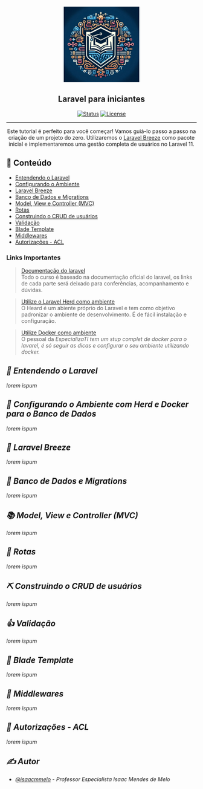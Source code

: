 <p align="center">
 <img width=200px height=200px src="readmeImages/LogoIsaac.jpeg" alt="Prof. Isaac mendes">
</p>
<h2 align="center">Laravel para iniciantes</h2>

<div align="center">

[![Status](https://img.shields.io/badge/status-active-success.svg)](#)
[![License](https://img.shields.io/badge/license-MIT-blue.svg)](#)

</div>

---

<p align="center"> Este tutorial é perfeito para você começar! Vamos guiá-lo passo a passo na criação de um projeto do zero. Utilizaremos o <a href='https://herd.laravel.com/windows'>Laravel Breeze</a> como pacote inicial e implementaremos uma gestão completa de usuários no Laravel 11.
    <br> 
</p>

## 📝 Conteúdo

- [Entendendo o Laravel](#laravel)
- [Configurando o Ambiente](#ambiente)
- [Laravel Breeze](#breeze)
- [Banco de Dados e Migrations](#migrations)
- [Model, View e Controller (MVC)](#mvc)
- [Rotas](#routes)
- [Construindo o CRUD de usuários](#crud)
- [Validação](#validacao)
- [Blade Template](#blade)
- [Middlewares](#middlewares)
- [Autorizações - ACL](#acl)

### Links Importantes
>[Documentação do laravel](https://laravel.com/docs/11.x)
 <br/> Todo o curso é baseado na documentação oficial do laravel, os links de cada parte será deixado para conferências, acompanhamento e dúvidas.

>[Utilize o Laravel Herd como ambiente](https://herd.laravel.com/windows)
 <br/> O Heard é um abiente próprio do Laravel e tem como objetivo padronizar o ambiente de desenvolvimento. É de fácil instalação e configuração.

>[Utilize Docker como ambiente](https://github.com/especializati/setup-docker-laravel)
 <br/> O pessoal da <i>EspecializaTI<i> tem um stup complet de docker para o lavarel, é só seguir as dicas e configurar o seu ambiente utilizando docker.

## 🧐 Entendendo o Laravel <a name = "laravel"></a>

lorem ispum

## 🔧 Configurando o Ambiente com Herd e Docker para o Banco de Dados<a name = "ambiente"></a>

lorem ispum

## 🔏 Laravel Breeze <a name = "breeze"></a>

lorem ispum

## 💽 Banco de Dados e Migrations <a name="usage"></a>

lorem ispum

## 📚 Model, View e Controller (MVC) <a name = "mvc"></a>

lorem ispum

## 🚅 Rotas <a name = "routes"></a>

lorem ispum

## ⛏️ Construindo o CRUD de usuários <a name = "crud"></a>

lorem ispum

## 👍 Validação <a name = "validacao"></a>

lorem ispum

## 📜 Blade Template <a name = "blade"></a>

lorem ispum

## 📲 Middlewares <a name = "middlewares"></a>

lorem ispum

## 📛 Autorizações - ACL <a name = "acl"></a>

lorem ispum

## ✍️ Autor

- [@isaacmmelo](https://github.com/isaacmmelo) - Professor Especialista Isaac Mendes de Melo